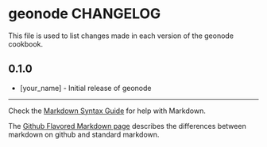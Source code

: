 geonode CHANGELOG
=================

This file is used to list changes made in each version of the geonode cookbook.

0.1.0
-----
- [your_name] - Initial release of geonode

- - -
Check the [Markdown Syntax Guide](http://daringfireball.net/projects/markdown/syntax) for help with Markdown.

The [Github Flavored Markdown page](http://github.github.com/github-flavored-markdown/) describes the differences between markdown on github and standard markdown.
